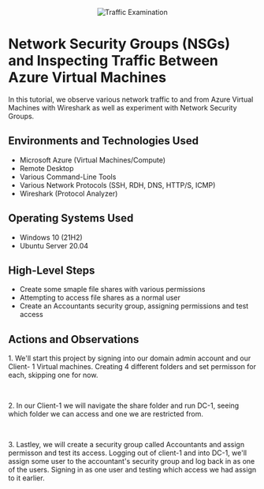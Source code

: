 <p align="center">
<img src="https://i.imgur.com/Ua7udoS.png" alt="Traffic Examination"/>
</p>

<h1>Network Security Groups (NSGs) and Inspecting Traffic Between Azure Virtual Machines</h1>
In this tutorial, we observe various network traffic to and from Azure Virtual Machines with Wireshark as well as experiment with Network Security Groups. <br />

<h2>Environments and Technologies Used</h2>

- Microsoft Azure (Virtual Machines/Compute)
- Remote Desktop
- Various Command-Line Tools
- Various Network Protocols (SSH, RDH, DNS, HTTP/S, ICMP)
- Wireshark (Protocol Analyzer)

<h2>Operating Systems Used </h2>

- Windows 10 (21H2)
- Ubuntu Server 20.04

<h2>High-Level Steps</h2>

- Create some smaple file shares with various permissions 
- Attempting to access file shares as a normal user 
- Create an Accountants security group, assigning permissions and test access 
  

<h2>Actions and Observations</h2>

<p>

</p>
<p>
1. We'll start this project by signing into our domain admin account and our Client- 1 Virtual machines. Creating 4 different folders and set permisson for each, skipping one for now. 
</p>
<br />

<p>

</p>
<p>
2. In our Client-1 we will navigate the share folder and run DC-1, seeing which folder we can access and one we are restricted from. 
</p>
<br />

<p>

</p>
<p>
3. Lastley, we will create a security group called Accountants and assign permisson and test its access. Logging out of client-1 and into DC-1, we'll assign some user to the accountant's security group and log back in as one of the users. Signing in as one user and testing which access we had assign to it earlier. 
</p>
<br />
